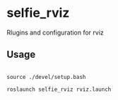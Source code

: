 # selfie_rviz

Rlugins and configuration for rviz

## Usage

```

source ./devel/setup.bash

roslaunch selfie_rviz rviz.launch

```